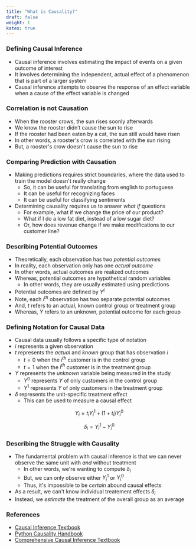 ```yaml
---
title: "What is Causality?"
draft: false
weight: 1
katex: true
---
```


### Defining Causal Inference
- Causal inference involves estimating the impact of events on a given outcome of interest
- It involves determining the independent, actual effect of a phenomenon that is part of a larger system
- Causal inference attempts to observe the response of an effect variable when a cause of the effect variable is changed

### Correlation is not Causation
- When the rooster crows, the sun rises soonly afterwards
- We know the rooster didn’t cause the sun to rise
- If the rooster had been eaten by a cat, the sun still would have risen
- In other words, a rooster's crow is correlated with the sun rising
- But, a rooster's crow doesn't cause the sun to rise

### Comparing Prediction with Causation
- Making predictions requires strict boundaries, where the data used to train the model doesn't really change 
    - So, it can be useful for translating from english to portuguese
    - It can be useful for recognizing faces 
    - It can be useful for classifying sentiments
- Determining causality requires us to answer *what if* questions
    - For example, what if we change the price of our product?
    - What if I do a low fat diet, instead of a low sugar diet?
    - Or, how does revenue change if we make modifications to our customer line?

### Describing Potential Outcomes
- Theoretically, each observation has two *potential outcomes*
- In reality, each observation only has one *actual outcome*
- In other words, actual outcomes are realized outcomes
- Whereas, potential outcomes are hypothetical random variables
    - In other words, they are usually estimated using predictions
- Potential outcomes are defined by $Y^{t}$
- Note, each $i^{th}$ observation has two separate potential outcomes
- And, $t$ refers to an actual, known control group or treatment group
- Whereas, $Y$ refers to an unknown, potential outcome for each group

### Defining Notation for Causal Data
- Causal data usually follows a specific type of notation
- $i$ represents a given observation
- $t$ represents the *actual* and *known* group that has observation $i$
    - $t=0$ when the $i^{th}$ customer is in the control group
    - $t=1$ when the $i^{th}$ customer is in the treatment group
- $Y$ represents the *unknown* variable being measured in the study
    - $Y^{0}$ represents $Y$ of only customers in the control group
    - $Y^{1}$ represents $Y$ of only customers in the treatment group
- $\delta$ represents the unit-specific treatment effect
    - This can be used to measure a causal effect

$$
Y_{i} = t_{i} Y_{i}^{1} + (1+t_{i})Y_{i}^{0}
$$

$$
\delta_{i} = Y_{i}^{1} - Y_{i}^{0}
$$

### Describing the Struggle with Causality
- The fundamental problem with causal inference is that we can never observe the same unit with *and* without treatment
    - In other words, we're wanting to compute $\delta_{i}$
    - But, we can only observe either $Y_{i}^{1}$ or $Y_{i}^{0}$
    - Thus, it's impossible to be *certain* abound causal effects 
- As a result, we can't know individual treatement effects $\delta_{i}$
- Instead, we *estimate* the treatment of the overall group as an average

### References
- [Causal Inference Textbook](https://mixtape.scunning.com/introduction.html)
- [Python Causality Handbook](https://matheusfacure.github.io/python-causality-handbook/01-Introduction-To-Causality.html)
- [Comprehensive Causal Inference Textbook](https://cdn1.sph.harvard.edu/wp-content/uploads/sites/1268/2021/03/ciwhatif_hernanrobins_30mar21.pdf)